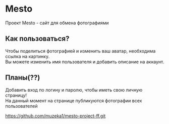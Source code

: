 # Mesto
Проект Mesto - сайт для обмена фотографиями
  
## Как пользоваться?
Чтобы поделиться фотографией и изменить ваш аватар, необходима ссылка на картинку.  
Вы можете изменить имя пользователя и добавить описание на аккаунт.

## Планы(??)
Добавить вход по логину и паролю, чтобы иметь свою личную страницу!  
На данный момент на странице публикуются фотографии всех пользователей


https://github.com/muzeka1/mesto-project-ff.git
